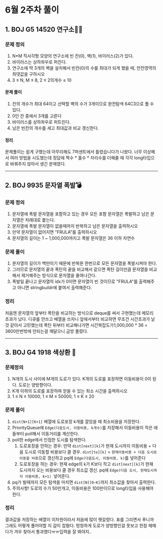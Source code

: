 # 6월 2주차 풀이
## 1. BOJ G5 14520 연구소👩‍🔬
### 문제 정의

1. N*M 직사각형 모양의 연구소에 빈 칸(0), 벽(1), 바이러스(2)가 있다.
2. 바이러스는 상하좌우로 퍼진다.
3. 연구소에 딱 3개의 벽을 설치해서 빈칸(0)의 수를 최대가 되게 했을 때, 안전영역의 최댓값을 구하시오
4. 3 ≤ N, M ≤ 8, 2 ≤ 2의개수 ≤ 10

#### 문제 풀이
1. 칸의 개수가 최대 64이고 선택할 벽의 수가 3개이므로 완전탐색 64C3으로 풀 수 있다.
2. 0인 칸 중에서 3개를 고른다
3. 바이러스를 상하좌우로 퍼트린다.
4. 남은 빈칸의 개수를 세고 최대값과 비교 갱신한다.
#### 정리

문제풀이는 쉽게 구했는데 아무리해도 7퍼센트에서 틀렸습니다가 나왔다. 너무 이상해서 여러 방법을 시도했는데 정답에 짝수 * 홀수 * 자리수를 더해줄 때 각각 long타입으로 바꿔주지 않아서 생긴 문제였다.

----

## 2. BOJ 9935 문자열 폭발💣
### 문제 정의

1. 문자열에 폭발 문자열을 포함하고 있는 경우 모든 포함 문자열은 폭발하고 남은 문자열은 차례대로 붙는다.
2. 문자열에 폭발 문자열이 없을때까지 반복하고 남은 문자열을 출력하시오
3. 만약 문자열이 없어지면 "FRULA"를 출력하시오
4. 문자열의 길이는 1 ~ 1,000,000까지고 폭발 문자열은 36 이하 자연수

### 문제 풀이

1. 문자열의 길이가 백만이기 때문에 반복문 한번으로 모든 문자열을 폭발시켜야 한다.
2. 그러므로 문자열의 끝과 폭탄의 끝을 비교해서 같으면 폭탄 길이만큼 문자열을 비교해서 제거해주는 방식으로 문자열을 줄여나간다.
3. 폭발일 끝나고 문자열의 idx가 0이면 문자열이 빈 것이므로 "FRULA"를 출력해주고 아니면 stringbuildr에 붙여서 출력해준다.

### 정리

처음엔 문자열의 앞부터 폭탄을 비교하는 방식으로 deque를 써서 구현했는데 메모리 초과가 났다. 디큐를 안쓰고 배열을 쓰자니 앞에서부터 비교하면 무조건 시간초과가 날 것 같아서 고민했는데 폭탄 뒤부터 비교해나가면 시간복잡도가1,000,000 * 36 = 3600만번밖에 안되는걸 깨달으니 금방 풀렸다.

---
## 3. BOJ G4 1918 색상환 🎨
### 문제정의

1. N개의 도시 사이에 M개의 도로가 있다. K개의 도로를 포장하면 이동비용이 0이 된다. 도로는 양방향이다.
2. K개 이하의 도로를 포장하여 얻을 수 있는 최소 시간을 출력하시오
3. 1 ≤ N ≤ 10000, 1 ≤ M ≤ 50000, 1 ≤ K ≤ 20

### 문제 풀이

1. `dist[N+1][K+1]` 배열에 도로포장 k개를 깔았을 때 최소비용을 저장한다.
2. PriorityQueue에 `Edge(다음도시, 이동비용, k개수)`를 저장해서 이동비용이 작은 애들부터 poll해서 이동거리를 계산한다.
3. poll한 edge에서 인접한 도시를 탐색한다.
    1. 도로포장을 안하는 경우: 만약 `dist[next][k]`가 현재 도시까지 이동비용 + 다음 도시로 이동할 비용보다 클 경우. `dist[to][k]` = `현재이동비용 + 다음 도시로 이동할 비용`으로 갱신하고 pq에 `Edge(다음도시, 이동비용, k)`를 넣어준다
    2. 도로포장을 하는 경우: 현재 edge의 k가 K보다 작고 `dist[next][k]`가 현재 도시까지 오는 비용보다 클 경우 최소값 갱신. pq에 `Edge(다음 도시, 현재도시까지 이동비용, k+1) `넣어준다.
4. pq가 빌때까지 모든 탐색을 마치면 `dist[N][0~K]`까지 최소값을 찾아서 출력한다.
5. 주의사항! 도로의 수가 50만개고, 이동비용은 100만이므로 long타입을 사용해야 한다.

### 정리

결과값을 저장하는 배열이 이차원이라서 처음에 많이 헷갈렸다. 표를 그리면서 푸니까 그래도 어떻게 풀어야할 지 감이 잡혔다. 멍청하게 도로가 양방향인걸 못보고 한참 헤매다가 겨우 찾아서 통과했다ㅠㅠ입력을 잘 봐야지..
